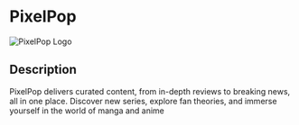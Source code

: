 # PixelPop

![PixelPop Logo](https://drive.google.com/file/d/1WGz3nXZQ65flwqlvNi3fEU_nabXiNuE3/view?usp=sharing)

## Description

 PixelPop delivers curated content, from in-depth reviews to breaking news, all in one place.
 Discover new series, explore fan theories, and immerse yourself in the world of manga and anime

